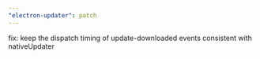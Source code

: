 ```yaml
---
"electron-updater": patch
---
```


fix: keep the dispatch timing of update-downloaded events consistent with nativeUpdater
